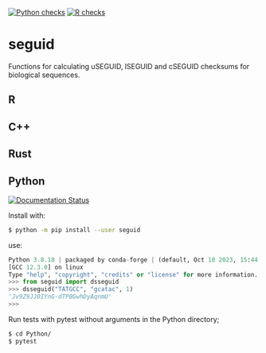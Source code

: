 [![Python checks](https://github.com/MetabolicEngineeringGroupCBMA/seguid/actions/workflows/check-python.yml/badge.svg)](https://github.com/MetabolicEngineeringGroupCBMA/seguid/actions/workflows/check-python.yml)
[![R checks](https://github.com/MetabolicEngineeringGroupCBMA/seguid/actions/workflows/R-CMD-check.yaml/badge.svg)](https://github.com/MetabolicEngineeringGroupCBMA/seguid/actions/workflows/R-CMD-check.yaml)

# seguid

Functions for calculating uSEGUID, lSEGUID and cSEGUID checksums for
biological sequences.


## R


## C++



## Rust



## Python

[![Documentation Status](https://readthedocs.org/projects/seguid/badge/?version=latest)](https://seguid.readthedocs.io/en/latest/?badge=latest)

Install with:

```sh
$ python -m pip install --user seguid
```

use:

```python
Python 3.8.18 | packaged by conda-forge | (default, Oct 10 2023, 15:44:36)
[GCC 12.3.0] on linux
Type "help", "copyright", "credits" or "license" for more information.
>>> from seguid import dsseguid
>>> dsseguid("TATGCC", "gcatac", 1)
'Jv9Z9JJ0IYnG-dTPBGwhDyAqnmU'
>>>
```

Run tests with pytest without arguments in the Python directory;

```sh
$ cd Python/
$ pytest
```



